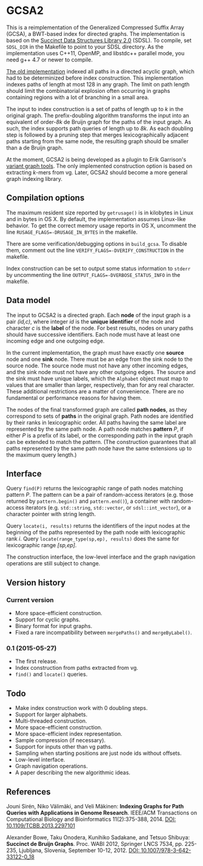 # GCSA2

This is a reimplementation of the Generalized Compressed Suffix Array (GCSA), a BWT-based index for directed graphs. The implementation is based on the [Succinct Data Structures Library 2.0](https://github.com/simongog/sdsl-lite) (SDSL). To compile, set `SDSL_DIR` in the Makefile to point to your SDSL directory. As the implementation uses C++11, OpenMP, and libstdc++ parallel mode, you need g++ 4.7 or newer to compile.

[The old implementation](http://jltsiren.kapsi.fi/gcsa) indexed all paths in a directed acyclic graph, which had to be determinized before index construction. This implementation indexes paths of length at most 128 in any graph. The limit on path length should limit the combinatorial explosion often occurring in graphs containing regions with a lot of branching in a small area.

The input to index construction is a set of paths of length up to *k* in the original graph. The prefix-doubling algorithm transforms the input into an equivalent of order-*8k* de Bruijn graph for the paths of the input graph. As such, the index supports path queries of length up to *8k*. As each doubling step is followed by a pruning step that merges lexicographically adjacent paths starting from the same node, the resulting graph should be smaller than a de Bruijn graph.

At the moment, GCSA2 is being developed as a plugin to Erik Garrison's [variant graph tools](https://github.com/ekg/vg). The only implemented construction option is based on extracting *k*-mers from vg. Later, GCSA2 should become a more general graph indexing library.

## Compilation options

The maximum resident size reported by `getrusage()` is in kilobytes in Linux and in bytes in OS X. By default, the implementation assumes Linux-like behavior. To get the correct memory usage reports in OS X, uncomment the line `RUSAGE_FLAGS=-DRUSAGE_IN_BYTES` in the makefile.

There are some verification/debugging options in `build_gcsa`. To disable them, comment out the line `VERIFY_FLAGS=-DVERIFY_CONSTRUCTION` in the makefile.

Index construction can be set to output some status information to `stderr` by uncommenting the line `OUTPUT_FLAGS=-DVERBOSE_STATUS_INFO` in the makefile.

## Data model

The input to GCSA2 is a directed graph. Each **node** of the input graph is a pair *(id,c)*, where integer *id* is the **unique identifier** of the node and character *c* is the **label** of the node. For best results, nodes on unary paths should have successive identifiers. Each node must have at least one incoming edge and one outgoing edge.

In the current implementation, the graph must have exactly one **source** node and one **sink** node. There must be an edge from the sink node to the source node. The source node must not have any other incoming edges, and the sink node must not have any other outgoing edges. The source and the sink must have unique labels, which the `Alphabet` object must map to values that are smaller than larger, respectively, than for any real character. These additional restrictions are a matter of convenience. There are no fundamental or performance reasons for having them.

The nodes of the final transformed graph are called **path nodes**, as they correspond to sets of **paths** in the original graph. Path nodes are identified by their ranks in lexicographic order. All paths having the same label are represented by the same path node. A path node matches **pattern** *P*, if either *P* is a prefix of its label, or the corresponding path in the input graph can be extended to match the pattern. (The construction guarantees that all paths represented by the same path node have the same extensions up to the maximum query length.)

## Interface

Query `find(P)` returns the lexicographic range of path nodes matching pattern *P*. The pattern can be a pair of random-access iterators (e.g. those returned by `pattern.begin()` and `pattern.end()`), a container with random-access iterators (e.g. `std::string`, `std::vector`, or `sdsl::int_vector`), or a character pointer with string length.

Query `locate(i, results)` returns the identifiers of the input nodes at the beginning of the paths represented by the path node with lexicographic rank *i*. Query `locate(range_type(sp,ep), results)` does the same for lexicographic range *[sp,ep]*.

The construction interface, the low-level interface and the graph navigation operations are still subject to change.

## Version history

### Current version

* More space-efficient construction.
* Support for cyclic graphs.
* Binary format for input graphs.
* Fixed a rare incompatibility between `mergePaths()` and `mergeByLabel()`.

### 0.1 (2015-05-27)

* The first release.
* Index construction from paths extracted from vg.
* `find()` and `locate()` queries.

## Todo

* Make index construction work with 0 doubling steps.
* Support for larger alphabets.
* Multi-threaded construction.
* More space-efficient construction.
* More space-efficient index representation.
* Sample compression (if necessary).
* Support for inputs other than vg paths.
* Sampling when starting positions are just node ids without offsets.
* Low-level interface.
* Graph navigation operations.
* A paper describing the new algorithmic ideas.

## References

Jouni Sirén, Niko Välimäki, and Veli Mäkinen: **Indexing Graphs for Path Queries with Applications in Genome Research**.
IEEE/ACM Transactions on Computational Biology and Bioinformatics 11(2):375-388, 2014.
[DOI: 10.1109/TCBB.2013.2297101](http://dx.doi.org/10.1109/TCBB.2013.2297101)

Alexander Bowe, Taku Onodera, Kunihiko Sadakane, and Tetsuo Shibuya: **Succinct de Bruijn Graphs**.
Proc. WABI 2012, Springer LNCS 7534, pp. 225-235, Ljubljana, Slovenia, September 10-12, 2012.
[DOI: 10.1007/978-3-642-33122-0_18](http://dx.doi.org/10.1007/978-3-642-33122-0_18)
